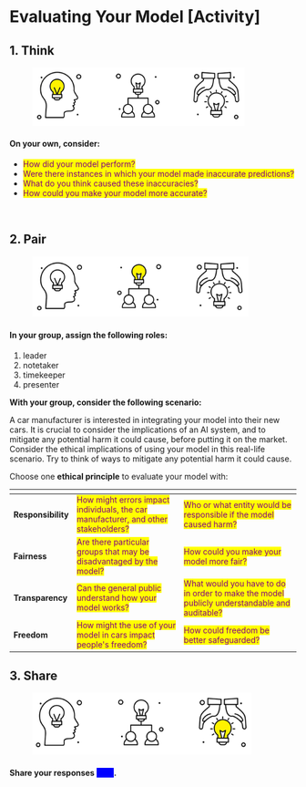 # Evaluating Your Model \[Activity]

## 1. Think&#x20;

<div align="left">

<figure><img src="../../.gitbook/assets/3 vectors - think yellow.png" alt="" width="373"><figcaption></figcaption></figure>

</div>

#### On your own, consider: &#x20;

* <mark style="color:purple;">How did your model perform?</mark>
* <mark style="color:purple;">Were there instances in which your model made inaccurate predictions?</mark>
* <mark style="color:purple;">What do you think caused these inaccuracies?</mark>
* <mark style="color:purple;">How could you make your model more accurate?</mark>&#x20;

<img alt="" class="gitbook-drawing">

## 2. Pair

<div align="left">

<figure><img src="../../.gitbook/assets/3 vectors - pair yellow.png" alt="" width="380"><figcaption></figcaption></figure>

</div>

#### In your group, assign the following roles:

1. leader&#x20;
2. notetaker&#x20;
3. timekeeper&#x20;
4. presenter

**With your group, consider the following scenario:**&#x20;

A car manufacturer is interested in integrating your model into their new cars. It is crucial to consider the implications of an AI system, and to mitigate any potential harm it could cause, before putting it on the market. Consider the ethical implications of using your model in this real-life scenario. Try to think of ways to mitigate any potential harm it could cause.&#x20;

Choose one **ethical principle** to evaluate your model with:

<table data-card-size="large" data-view="cards"><thead><tr><th></th><th></th><th></th></tr></thead><tbody><tr><td><strong>Responsibility</strong></td><td><mark style="color:purple;">How might errors impact individuals, the car manufacturer, and other stakeholders?</mark></td><td><mark style="color:purple;">Who or what entity would be responsible if the model caused harm?</mark></td></tr><tr><td><strong>Fairness</strong></td><td><mark style="color:purple;">Are there particular groups that may be disadvantaged by the model?</mark></td><td><mark style="color:purple;">How could you make your model more fair?</mark></td></tr><tr><td><strong>Transparency</strong></td><td><mark style="color:purple;">Can the general public understand how your model works?</mark></td><td><mark style="color:purple;">What would you have to do in order to make the model publicly understandable and auditable?</mark></td></tr><tr><td><strong>Freedom</strong></td><td><mark style="color:purple;">How might the use of your model in cars impact people's freedom?</mark></td><td><mark style="color:purple;">How could freedom be better safeguarded?</mark></td></tr></tbody></table>

## 3. Share

<div align="left">

<figure><img src="../../.gitbook/assets/3 vectors - share yellow.png" alt="" width="385"><figcaption></figcaption></figure>

</div>

#### Share your responses <mark style="color:blue;background-color:blue;">**here**</mark>.&#x20;
